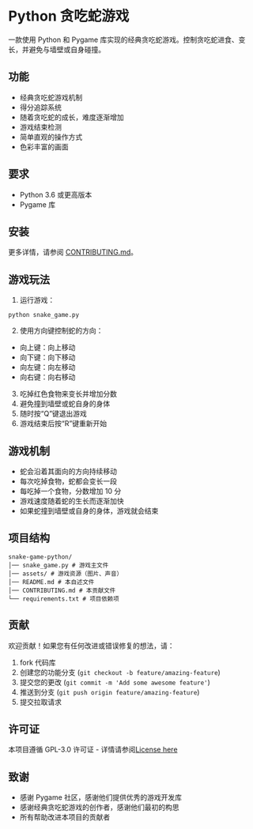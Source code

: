 # Python 贪吃蛇游戏

一款使用 Python 和 Pygame 库实现的经典贪吃蛇游戏。控制贪吃蛇进食、变长，并避免与墙壁或自身碰撞。

## 功能

- 经典贪吃蛇游戏机制
- 得分追踪系统
- 随着贪吃蛇的成长，难度逐渐增加
- 游戏结束检测
- 简单直观的操作方式
- 色彩丰富的画面

## 要求

- Python 3.6 或更高版本
- Pygame 库

## 安装

更多详情，请参阅 [CONTRIBUTING.md](./CONTRIBUTING.md)。

## 游戏玩法

1. 运行游戏：
```
python snake_game.py
```

2. 使用方向键控制蛇的方向：
- 向上键：向上移动
- 向下键：向下移动
- 向左键：向左移动
- 向右键：向右移动

3. 吃掉红色食物来变长并增加分数
4. 避免撞到墙壁或蛇自身的身体
5. 随时按“Q”键退出游戏
6. 游戏结束后按“R”键重新开始

## 游戏机制

- 蛇会沿着其面向的方向持续移动
- 每次吃掉食物，蛇都会变长一段
- 每吃掉一个食物，分数增加 10 分
- 游戏速度随着蛇的生长而逐渐加快
- 如果蛇撞到墙壁或自身的身体，游戏就会结束

## 项目结构

```
snake-game-python/
│── snake_game.py # 游戏主文件
│── assets/ # 游戏资源（图片、声音）
│── README.md # 本自述文件
│── CONTRIBUTING.md # 本贡献文件
└── requirements.txt # 项目依赖项
```

## 贡献

欢迎贡献！如果您有任何改进或错误修复的想法，请：

1. fork 代码库
2. 创建您的功能分支 (`git checkout -b feature/amazing-feature`)
3. 提交您的更改 (`git commit -m 'Add some awesome feature'`)
4. 推送到分支 (`git push origin feature/amazing-feature`)
5. 提交拉取请求

## 许可证

本项目遵循 GPL-3.0 许可证 - 详情请参阅[License here](./LICENSE)

## 致谢

- 感谢 Pygame 社区，感谢他们提供优秀的游戏开发库
- 感谢经典贪吃蛇游戏的创作者，感谢他们最初的构思
- 所有帮助改进本项目的贡献者